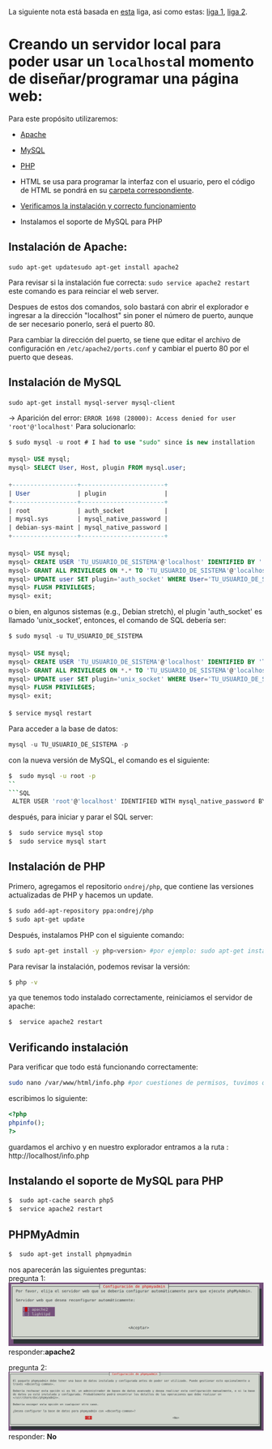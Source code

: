 La siguiente nota está basada en [esta](http://www.linuxandubuntu.com/home/how-to-setup-a-web-server-and-host-website-on-your-own-linux-computer) liga, asi como estas: [liga 1](https://www.howtoforge.com/ubuntu-lamp-server-with-apache2-php5-mysql-on-14.04-lts), [liga 2](https://vitux.com/how-to-install-php5-and-php7-on-ubuntu-18-04-lts/). 

# Creando un servidor local para poder usar un `localhost`al momento de diseñar/programar una página web:

Para este propósito utilizaremos:
* [Apache](https://github.com/rafaelortegar/my_cheat_sheets/blob/master/PHP/seting%20up%20local%20hosting/README.md#instalaci%C3%B3n-de-apache)
* [MySQL](https://github.com/rafaelortegar/my_cheat_sheets/blob/master/PHP/seting%20up%20local%20hosting/README.md#instalaci%C3%B3n-de-mysql)
* [PHP](https://github.com/rafaelortegar/my_cheat_sheets/blob/master/PHP/seting%20up%20local%20hosting/README.md#instalaci%C3%B3n-de-php)
* HTML se usa para programar la interfaz con el usuario, pero el código de HTML se pondrá en su [carpeta correspondiente](https://github.com/rafaelortegar/my_cheat_sheets/tree/master/HTML).

* [Verificamos la instalación y correcto funcionamiento](https://github.com/rafaelortegar/my_cheat_sheets/blob/master/PHP/seting%20up%20local%20hosting/README.md#verificando-instalaci%C3%B3n)
* Instalamos el soporte de MySQL para PHP

## Instalación de Apache:
`sudo apt-get updatesudo apt-get install apache2`

Para revisar si la instalación fue correcta:
`sudo service apache2 restart`
este comando es para reinciar el web server.

Despues de estos dos comandos, solo bastará con abrir el explorador e ingresar a la dirección "localhost" sin poner el número de puerto, aunque de ser necesario ponerlo, será el puerto 80.

Para cambiar la dirección del puerto, se tiene que editar el archivo de configuración en `/etc/apache2/ports.conf`  y cambiar el puerto 80 por el puerto que deseas.

## Instalación de MySQL

`sudo apt-get install mysql-server mysql-client`

 &rarr; Aparición del error: `ERROR 1698 (28000): Access denied for user 'root'@'localhost'`
Para solucionarlo:
``` SQL
$ sudo mysql -u root # I had to use "sudo" since is new installation

mysql> USE mysql;
mysql> SELECT User, Host, plugin FROM mysql.user;

+------------------+-----------------------+
| User             | plugin                |
+------------------+-----------------------+
| root             | auth_socket           |
| mysql.sys        | mysql_native_password |
| debian-sys-maint | mysql_native_password |
+------------------+-----------------------+

mysql> USE mysql;
mysql> CREATE USER 'TU_USUARIO_DE_SISTEMA'@'localhost' IDENTIFIED BY '';
mysql> GRANT ALL PRIVILEGES ON *.* TO 'TU_USUARIO_DE_SISTEMA'@'localhost';
mysql> UPDATE user SET plugin='auth_socket' WHERE User='TU_USUARIO_DE_SISTEMA';
mysql> FLUSH PRIVILEGES;
mysql> exit;
```
o bien, en algunos sistemas (e.g., Debian stretch), el plugin 'auth_socket' es llamado 'unix_socket', entonces, el comando de SQL debería ser:

```SQL
$ sudo mysql -u TU_USUARIO_DE_SISTEMA 

mysql> USE mysql;
mysql> CREATE USER 'TU_USUARIO_DE_SISTEMA'@'localhost' IDENTIFIED BY 'TU_CONTRASEÑA DE USUARIO'; # Si no quieres asignar una contraseña, dejarlo como ''
mysql> GRANT ALL PRIVILEGES ON *.* TO 'TU_USUARIO_DE_SISTEMA'@'localhost';
mysql> UPDATE user SET plugin='unix_socket' WHERE User='TU_USUARIO_DE_SISTEMA';
mysql> FLUSH PRIVILEGES;
mysql> exit;

$ service mysql restart
```

Para acceder a la base de datos:

```SQL
mysql -u TU_USUARIO_DE_SISTEMA -p
```
con la nueva versión de MySQL, el comando es el siguiente:

```bash
$  sudo mysql -u root -p
``
```SQL
 ALTER USER 'root'@'localhost' IDENTIFIED WITH mysql_native_password BY 'TU_CONTRASEÑA DE USUARIO';
```
después, para iniciar y parar el SQL server:
```bash
$  sudo service mysql stop
$  sudo service mysql start
```

## Instalación de PHP
Primero, agregamos el repositorio `ondrej/php`, que contiene las versiones actualizadas de PHP y hacemos un update.
```bash
$ sudo add-apt-repository ppa:ondrej/php
$ sudo apt-get update
```
Después, instalamos PHP con el siguiente comando:
```bash
$ sudo apt-get install -y php<version> #por ejemplo: sudo apt-get install -y php7.2
```

Para revisar la instalación, podemos revisar la versión:
```bash
$ php -v
```
ya que tenemos todo instalado correctamente, reiniciamos el servidor de apache:
```bash
$  service apache2 restart
```
## Verificando instalación
Para verificar que todo está funcionando correctamente:
```bash
sudo nano /var/www/html/info.php #por cuestiones de permisos, tuvimos que usar sudo
```
escribimos lo siguiente:

```php
<?php
phpinfo();
?>
```
guardamos el archivo y en nuestro explorador entramos a la ruta :
http://localhost/info.php

## Instalando el soporte de MySQL para PHP
```bash
$  sudo apt-cache search php5
$  service apache2 restart
```

## PHPMyAdmin
```bash
$  sudo apt-get install phpmyadmin
```
nos aparecerán las siguientes preguntas:   
pregunta 1:
![pregunta1](../../docs/images/pregunta_de_configuracion_php.png)
responder:**apache2**

pregunta 2:
![pregunta2](../../docs/images/pregunta_de_configuracion_php1.png)
responder: **No**
